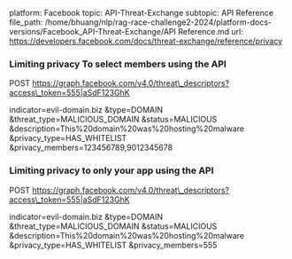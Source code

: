platform: Facebook
topic: API-Threat-Exchange
subtopic: API Reference
file_path: /home/bhuang/nlp/rag-race-challenge2-2024/platform-docs-versions/Facebook_API-Threat-Exchange/API Reference.md
url: https://developers.facebook.com/docs/threat-exchange/reference/privacy

### Limiting privacy To select members using the API

POST https://graph.facebook.com/v4.0/threat\_descriptors?access\_token=555|aSdF123GhK

indicator=evil-domain.biz
&amp;type=DOMAIN
&amp;threat\_type=MALICIOUS\_DOMAIN
&amp;status=MALICIOUS
&amp;description=This%20domain%20was%20hosting%20malware
&amp;privacy\_type=HAS\_WHITELIST
&amp;privacy\_members=123456789,9012345678

### Limiting privacy to only your app using the API

POST https://graph.facebook.com/v4.0/threat\_descriptors?access\_token=555|aSdF123GhK

indicator=evil-domain.biz
&amp;type=DOMAIN
&amp;threat\_type=MALICIOUS\_DOMAIN
&amp;status=MALICIOUS
&amp;description=This%20domain%20was%20hosting%20malware
&amp;privacy\_type=HAS\_WHITELIST
&amp;privacy\_members=555